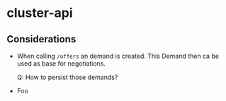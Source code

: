 # cluster-api

## Considerations

- When calling `/offers` an demand is created. This Demand then ca be used as base for negotiations.

    Q: How to persist those demands?

- Foo
